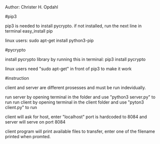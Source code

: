 Author: Christer H. Opdahl

#pip3

pip3 is needed to install pycrypto.
if not installed, run the next line in terminal
easy_install pip

linux users:
sudo apt-get install python3-pip

#pycrypto

install pycrypto library by running this in terminal:
pip3 install pycrypto

linux users need "sudo apt-get" in front of pip3 to make it work

#instruction

client and server are different prosesses and must be run indevidually.

run server by opening terminal in the folder and use "python3 server.py" to run
run client by opening terminal in the client folder and use "pyton3 client.py" to run

client will ask for host, enter "localhost" 
port is hardcoded to 8084 and server will serve on port 8084

client program will print available files to transfer, enter one of 
the filename printed when promted.


